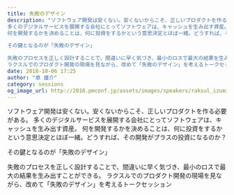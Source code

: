 ```yaml
---
title: 失敗のデザイン
description: "ソフトウェア開発は安くない。安くないからこそ、正しいプロダクトを作る必要がある。
多くのデジタルサービスを展開する会社にとってソフトウェアは、キャッシュを生み出す資産。
何を開発するかを決めることは、何に投資をするかという意思決定とほぼ一緒。どうすれば、その開発がプラスの投資になるのか？

その鍵となるのが「失敗のデザイン」

失敗のプロセスを正しく設計することで、間違いに早く気づき、最小のロスで最大の結果を生み出すことができる。
ラクスルでのプロダクト開発の現場を見ながら、改めて「失敗のデザイン」を考えるトークセッション"
date: 2018-10-06 17:25
author: "泉 雄介"
category: sessions
og_image_url: http://2018.pmconf.jp/assets/images/speakers/raksul_izumi.jpg
---
```

ソフトウェア開発は安くない。安くないからこそ、正しいプロダクトを作る必要がある。
多くのデジタルサービスを展開する会社にとってソフトウェアは、キャッシュを生み出す資産。
何を開発するかを決めることは、何に投資をするかという意思決定とほぼ一緒。どうすれば、その開発がプラスの投資になるのか？

その鍵となるのが「失敗のデザイン」

失敗のプロセスを正しく設計することで、間違いに早く気づき、最小のロスで最大の結果を生み出すことができる。
ラクスルでのプロダクト開発の現場を見ながら、改めて「失敗のデザイン」を考えるトークセッション
